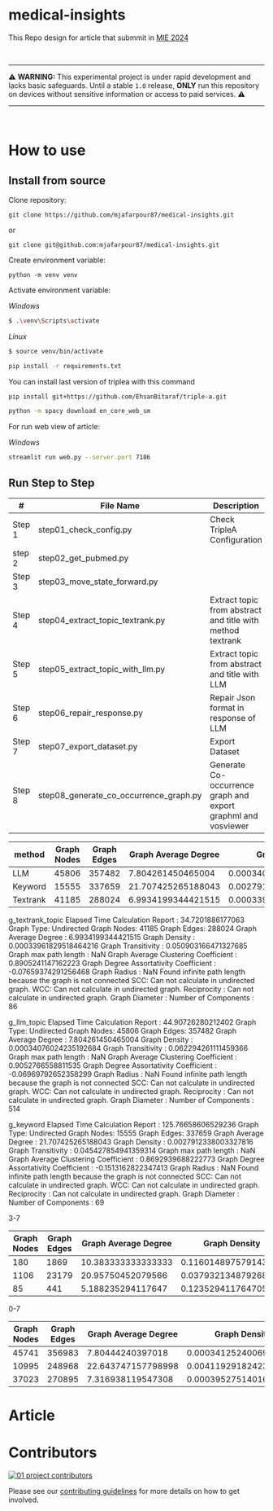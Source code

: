 # medical-insights
This Repo design for article that submmit in [MIE 2024](https://mie2024.org/)



<br>

---

⚠️ **WARNING:** This experimental project is under rapid development and lacks basic safeguards. Until a stable `1.0` release, **ONLY** run this repository on devices without sensitive information or access to paid services. ⚠️

---

<br>

# How to use


## Install from source

Clone repository:
```shell
git clone https://github.com/mjafarpour87/medical-insights.git
```

or 

```shell
git clone git@github.com:mjafarpour87/medical-insights.git
```

Create environment variable:
```shell
python -m venv venv
```

Activate environment variable:

*Windows*
```sh
$ .\venv\Scripts\activate
```

*Linux*
```sh
$ source venv/bin/activate
```


```sh
pip install -r requirements.txt
```

You can install last version of triplea with this command
```sh
pip install git+https://github.com/EhsanBitaraf/triple-a.git
```

```sh
python -m spacy download en_core_web_sm
```

For run web view of article:

*Windows*
```sh
streamlit run web.py --server.port 7186
```

## Run Step to Step

|#     |File Name            |Description|
|-|-|-|
|Step 1|step01_check_config.py|Check TripleA Configuration|
|step 2|step02_get_pubmed.py||
|Step 3|step03_move_state_forward.py||
|Step 4|step04_extract_topic_textrank.py|Extract topic from abstract and title with method textrank|
|Step 5|step05_extract_topic_with_llm.py|Extract topic from abstract and title with LLM|
|Step 6|step06_repair_response.py|Repair Json format in response of LLM|
|Step 7|step07_export_dataset.py|Export Dataset|
|Step 8|step08_generate_co_occurrence_graph.py|Generate Co-occurrence graph and export graphml and vosviewer|




|method|Graph Nodes|Graph Edges|Graph Average Degree|Graph Density         |Graph Average Clustering Coefficient|Graph Degree Assortativity Coefficient|Components|
|------|-----------|-----------|--------------------|----------------------|------------------------------------|--------------------------------------|----------|
|LLM   |45806      |357482     |7.804261450465004   |0.00034076024235192684|0.9052766558811535                  |-0.06969792652358299|514|
|Keyword|15555     |337659      |21.707425265188043 |0.0027912338003327816 |0.8692939688222773|-0.1513162822347413|69|
|Textrank|41185|288024|6.9934199344421515|0.00033961829518464216|0.8905241147162223|-0.07659374291256468|86|



g_textrank_topic
Elapsed Time Calculation Report : 34.7201886177063
Graph Type: Undirected
Graph Nodes: 41185
Graph Edges: 288024
Graph Average Degree : 6.9934199344421515
Graph Density : 0.00033961829518464216
Graph Transitivity : 0.050903166471327685
Graph max path length : NaN
Graph Average Clustering Coefficient : 0.8905241147162223
Graph Degree Assortativity Coefficient : -0.07659374291256468
Graph Radius : NaN Found infinite path length because the graph is not connected
SCC: Can not calculate in undirected graph.
WCC: Can not calculate in undirected graph.
Reciprocity : Can not calculate in undirected graph.
Graph Diameter : 
Number of Components : 86

g_llm_topic
Elapsed Time Calculation Report : 44.90726280212402
Graph Type: Undirected
Graph Nodes: 45806
Graph Edges: 357482
Graph Average Degree : 7.804261450465004
Graph Density : 0.00034076024235192684
Graph Transitivity : 0.062294261111459366
Graph max path length : NaN
Graph Average Clustering Coefficient : 0.9052766558811535
Graph Degree Assortativity Coefficient : -0.06969792652358299
Graph Radius : NaN Found infinite path length because the graph is not connected
SCC: Can not calculate in undirected graph.
WCC: Can not calculate in undirected graph.
Reciprocity : Can not calculate in undirected graph.
Graph Diameter : 
Number of Components : 514

g_keyword
Elapsed Time Calculation Report : 125.76658606529236
Graph Type: Undirected
Graph Nodes: 15555
Graph Edges: 337659
Graph Average Degree : 21.707425265188043
Graph Density : 0.0027912338003327816
Graph Transitivity : 0.045427854941359314
Graph max path length : NaN
Graph Average Clustering Coefficient : 0.8692939688222773
Graph Degree Assortativity Coefficient : -0.1513162822347413
Graph Radius : NaN Found infinite path length because the graph is not connected
SCC: Can not calculate in undirected graph.
WCC: Can not calculate in undirected graph.
Reciprocity : Can not calculate in undirected graph.
Graph Diameter : 
Number of Components : 69

3-7

|Graph Nodes|Graph Edges|Graph Average Degree|Graph Density|Graph Transitivity|Graph Average Clustering Coefficient|Graph Degree Assortativity Coefficient|Graph Radius|Number of Components|
|-|-|-|-|-|-|-|-|-|
|180|1869|10.383333333333333|0.11601489757914339|0.33822583239504583|0.6287495176290473|-0.26864279905481586|2|1|
|1106|23179|20.95750452079566|0.037932134879268165|0.18028782814226374|0.8656427256105894|-0.3634106013533251|1|1|
|85|441|5.188235294117647|0.12352941176470589|0.35589388001205907|0.5677863710428314|-0.14805472645939238|2|1|

0-7

|Graph Nodes|Graph Edges|Graph Average Degree|Graph Density|Graph Transitivity|Graph Average Clustering Coefficient|Graph Degree Assortativity Coefficient|Graph Radius|Number of Components|
|-|-|-|-|-|-|-|-|-|
|45741|356983|7.80444240397018|0.00034125240069830256|0.062251828346278654|0.9051982234160808|-0.06977365378359335|NaN|509|
|10995|248968|22.643747157798998|0.004119291824231217|0.11401194246943137|0.823940403480553|-0.2240567505762541|NaN|2|
|37023|270895|7.316938119547308|0.00039527514016246063|0.054351639999606426|0.8842263711703248|-0.07624538974062134|NaN|43|


# Article


# Contributors

[![01 project contributors](https://contrib.rocks/image?repo=OpenInterpreter/01&max=2000)](https://github.com/OpenInterpreter/01/graphs/contributors)

Please see our [contributing guidelines](CONTRIBUTING.md) for more details on how to get involved.